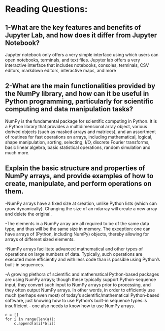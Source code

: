 # Reading Questions:

## 1-What are the key features and benefits of Jupyter Lab, and how does it differ from Jupyter Notebook?

Jupyter notebook only offers a very simple interface using which users can open notebooks, terminals, and text files. Jupyter lab offers a very interactive interface that includes notebooks, consoles, terminals, CSV editors, markdown editors, interactive maps, and more

## 2-What are the main functionalities provided by the NumPy library, and how can it be useful in Python programming, particularly for scientific computing and data manipulation tasks?
NumPy is the fundamental package for scientific computing in Python. It is a Python library that provides a multidimensional array object, various derived objects (such as masked arrays and matrices), and an assortment of routines for fast operations on arrays, including mathematical, logical, shape manipulation, sorting, selecting, I/O, discrete Fourier transforms, basic linear algebra, basic statistical operations, random simulation and much more.
## Explain the basic structure and properties of NumPy arrays, and provide examples of how to create, manipulate, and perform operations on them.
-NumPy arrays have a fixed size at creation, unlike Python lists (which can grow dynamically). Changing the size of an ndarray will create a new array and delete the original.

-The elements in a NumPy array are all required to be of the same data type, and thus will be the same size in memory. The exception: one can have arrays of (Python, including NumPy) objects, thereby allowing for arrays of different sized elements.

-NumPy arrays facilitate advanced mathematical and other types of operations on large numbers of data. Typically, such operations are executed more efficiently and with less code than is possible using Python’s built-in sequences.

-A growing plethora of scientific and mathematical Python-based packages are using NumPy arrays; though these typically support Python-sequence input, they convert such input to NumPy arrays prior to processing, and they often output NumPy arrays. In other words, in order to efficiently use much (perhaps even most) of today’s scientific/mathematical Python-based software, just knowing how to use Python’s built-in sequence types is insufficient - one also needs to know how to use NumPy arrays. 
```
c = []
for i in range(len(a)):
    c.append(a[i]*b[i])
```